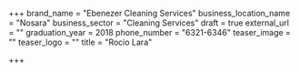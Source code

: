 +++
brand_name = "Ebenezer Cleaning Services"
business_location_name = "Nosara"
business_sector = "Cleaning Services"
draft = true
external_url = ""
graduation_year = 2018
phone_number = "6321-6346"
teaser_image = ""
teaser_logo = ""
title = "Rocio Lara"

+++
